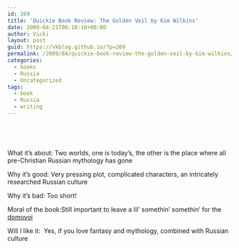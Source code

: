 ```yaml
---
id: 269
title: 'Quickie Book Review: The Golden Veil by Kim Wilkins'
date: 2009-04-21T06:18:10+00:00
author: Vicki
layout: post
guid: https://vkblog.github.io/?p=269
permalink: /2009/04/quickie-book-review-the-golden-veil-by-kim-wilkins/
categories:
  - books
  - Russia
  - Uncategorized
tags:
  - book
  - Russia
  - writing
---
```

<div class="post-headline">
  <h2>
    <a title="Permanent Link to Quickie Book Review: Chicago by Alaa Al Aswany" rel="bookmark" href="../?p=241"><br /> </a>
  </h2>
</div>

<!-- Post Body Copy -->What it’s about: Two worlds, one is today&#8217;s, the other is the place where all pre-Christian Russian mythology has gone


  
Why it’s good: Very pressing plot, complicated characters, an intricately researched Russian culture
  
Why it’s bad: Too short!
  
Moral of the book:Still important to leave a lil&#8217; somethin&#8217; somethin&#8217; for the [domovoi](http://en.wikipedia.org/wiki/Domovoi)
  
Will I like it:  Yes, if you love fantasy and mythology, combined with Russian culture
